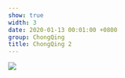 ```yaml
---
show: true
width: 3
date: 2020-01-13 00:01:00 +0800
group: ChongQing
title: ChongQing 2
---
```

<div>
<a href="/assets/images/photos/ChongQing/DSC03963.jpg" target="_blank">
    <img data-src="/assets/images/photos/ChongQing/DSC03963.jpg" class="lazy w-100 rounded-xl" src="{{ '/assets/images/empty_300x200.png' | relative_url }}">
</a>
</div>
